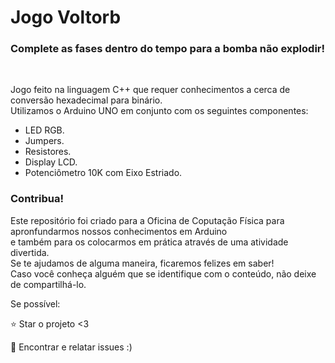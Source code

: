 # Jogo Voltorb

<h3>Complete as fases dentro do tempo para a bomba não explodir!</h3> <br>

Jogo feito na linguagem C++ que requer conhecimentos a cerca de conversão hexadecimal para binário. <br>
Utilizamos o Arduino UNO em conjunto com os seguintes componentes: <br> 
- LED RGB. <br>
- Jumpers. <br>
- Resistores. <br>
- Display LCD. <br>
- Potenciômetro 10K com Eixo Estriado. <br>

<h3> Contribua! </h3>

Este repositório foi criado para a Oficina de Coputação Física para apronfundarmos nossos conhecimentos em Arduino <br>
e também para os colocarmos em prática através de uma atividade divertida. <br>
Se te ajudamos de alguma maneira, ficaremos felizes em saber! <br>
Caso você conheça alguém que se identifique com o conteúdo, não deixe de compartilhá-lo.

Se possível:

⭐️ Star o projeto <3

🐛 Encontrar e relatar issues :)

